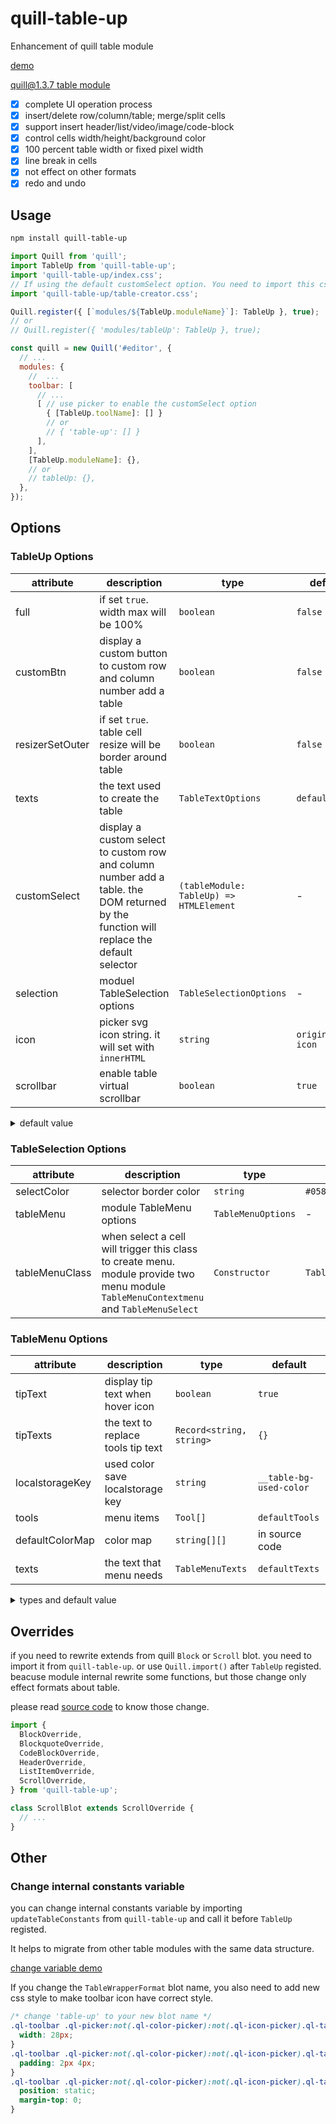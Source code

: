 # quill-table-up

Enhancement of quill table module

[demo](https://zzxming.github.io/quill-table-up/)

[quill@1.3.7 table module](https://github.com/zzxming/quill-table)

- [x] complete UI operation process
- [x] insert/delete row/column/table; merge/split cells
- [x] support insert header/list/video/image/code-block
- [x] control cells width/height/background color
- [x] 100 percent table width or fixed pixel width
- [x] line break in cells
- [x] not effect on other formats
- [x] redo and undo

## Usage

```sh
npm install quill-table-up
```

```js
import Quill from 'quill';
import TableUp from 'quill-table-up';
import 'quill-table-up/index.css';
// If using the default customSelect option. You need to import this css
import 'quill-table-up/table-creator.css';

Quill.register({ [`modules/${TableUp.moduleName}`]: TableUp }, true);
// or
// Quill.register({ 'modules/tableUp': TableUp }, true);

const quill = new Quill('#editor', {
  // ...
  modules: {
    //  ...
    toolbar: [
      // ...
      [ // use picker to enable the customSelect option
        { [TableUp.toolName]: [] }
        // or
        // { 'table-up': [] }
      ],
    ],
    [TableUp.moduleName]: {},
    // or
    // tableUp: {},
  },
});
```

## Options

### TableUp Options

| attribute       | description                                                                                                                             | type                                    | default             |
| --------------- | --------------------------------------------------------------------------------------------------------------------------------------- | --------------------------------------- | ------------------- |
| full            | if set `true`. width max will be 100%                                                                                                   | `boolean`                               | `false`             |
| customBtn       | display a custom button to custom row and column number add a table                                                                     | `boolean`                               | `false`             |
| resizerSetOuter | if set `true`. table cell resize will be border around table                                                                            | `boolean`                               | `false`             |
| texts           | the text used to create the table                                                                                                       | `TableTextOptions`                      | `defaultTexts`      |
| customSelect    | display a custom select to custom row and column number add a table. the DOM returned by the function will replace the default selector | `(tableModule: TableUp) => HTMLElement` | -                   |
| selection       | moduel TableSelection options                                                                                                           | `TableSelectionOptions`                 | -                   |
| icon            | picker svg icon string. it will set with `innerHTML`                                                                                    | `string`                                | `origin table icon` |
| scrollbar       | enable table virtual scrollbar                                                                                                          | `boolean`                               | `true`              |

<details>
  <summary> default value </summary>

```ts
const defaultTexts = {
  customBtnText: 'Custom',
  confirmText: 'Confirm',
  cancelText: 'Cancel',
  rowText: 'Row',
  colText: 'Column',
  notPositiveNumberError: 'Please enter a positive integer',
};
```

</details>

### TableSelection Options

| attribute      | description                                                                                                                            | type               | default           |
| -------------- | -------------------------------------------------------------------------------------------------------------------------------------- | ------------------ | ----------------- |
| selectColor    | selector border color                                                                                                                  | `string`           | `#0589f3`         |
| tableMenu      | module TableMenu options                                                                                                               | `TableMenuOptions` | -                 |
| tableMenuClass | when select a cell will trigger this class to create menu. module provide two menu module `TableMenuContextmenu` and `TableMenuSelect` | `Constructor`      | `TableMenuSelect` |

### TableMenu Options

| attribute       | description                        | type                     | default                 |
| --------------- | ---------------------------------- | ------------------------ | ----------------------- |
| tipText         | display tip text when hover icon   | `boolean`                | `true`                  |
| tipTexts        | the text to replace tools tip text | `Record<string, string>` | `{}`                    |
| localstorageKey | used color save localstorage key   | `string`                 | `__table-bg-used-color` |
| tools           | menu items                         | `Tool[]`                 | `defaultTools`          |
| defaultColorMap | color map                          | `string[][]`             | in source code          |
| texts           | the text that menu needs           | `TableMenuTexts`         | `defaultTexts`          |

<details>
  <summary> types and default value </summary>

```ts
interface ToolOption {
  name: string;
  icon: string | ((tableModule: TableUp) => HTMLElement);
  tip?: string;
  key?: string; // the attribute name to set on td.
  isColorChoose?: boolean;
  handle: (tableModule: TableUp, selectedTds: TableCellInnerFormat[], e: Event | string) => void;
}
interface ToolOptionBreak {
  name: 'break';
}
type Tool = ToolOption | ToolOptionBreak;

const defaultTools = [
  {
    name: 'InsertTop',
    icon: InsertTop,
    tip: 'Insert a row above',
    handle: (tableModule) => {},
  },
  {
    name: 'InsertRight',
    icon: InsertRight,
    tip: 'Insert a column right',
    handle: (tableModule) => {},
  },
  {
    name: 'InsertBottom',
    icon: InsertBottom,
    tip: 'Insert a row below',
    handle: (tableModule) => {},
  },
  {
    name: 'InsertLeft',
    icon: InsertLeft,
    tip: 'Insert a column Left',
    handle: (tableModule) => {},
  },
  {
    name: 'break',
  },
  {
    name: 'MergeCell',
    icon: MergeCell,
    tip: 'Merge Cell',
    handle: (tableModule) => {},
  },
  {
    name: 'SplitCell',
    icon: SplitCell,
    tip: 'Split Cell',
    handle: (tableModule) => {},
  },
  {
    name: 'break',
  },
  {
    name: 'DeleteRow',
    icon: RemoveRow,
    tip: 'Delete Row',
    handle: (tableModule) => {},
  },
  {
    name: 'DeleteColumn',
    icon: RemoveColumn,
    tip: 'Delete Column',
    handle: (tableModule) => {},
  },
  {
    name: 'DeleteTable',
    icon: RemoveTable,
    tip: 'Delete table',
    handle: (tableModule) => {},
  },
  {
    name: 'break',
  },
  {
    name: 'BackgroundColor',
    icon: Color,
    isColorChoose: true,
    tip: 'Set background color',
    key: 'background-color',
    handle: (tableModule, selectedTds, color) => {},
  },
  {
    name: 'BorderColor',
    icon: Border,
    isColorChoose: true,
    tip: 'Set border color',
    key: 'border-color',
    handle: (tableModule, selectedTds, color) => {},
  },
];
interface TableMenuTexts {
  custom: string;
  clear: string;
}
const defaultTexts = {
  custom: 'Custom',
  clear: 'Clear',
};
```

</details>

## Overrides

if you need to rewrite extends from quill `Block` or `Scroll` blot. you need to import it from `quill-table-up`. or use `Quill.import()` after `TableUp` registed. beacuse module internal rewrite some functions, but those change only effect formats about table.

please read [source code](https://github.com/zzxming/quill-table-up/tree/master/src/formats/overrides) to know those change.

```ts
import {
  BlockOverride,
  BlockquoteOverride,
  CodeBlockOverride,
  HeaderOverride,
  ListItemOverride,
  ScrollOverride,
} from 'quill-table-up';

class ScrollBlot extends ScrollOverride {
  // ...
}
```

## Other

### Change internal constants variable

you can change internal constants variable by importing `updateTableConstants` from `quill-table-up` and call it before `TableUp` registed.

It helps to migrate from other table modules with the same data structure.

[change variable demo](https://github.com/zzxming/quill-table-up/blob/master/docs/update-constants.js)

If you change the `TableWrapperFormat` blot name, you also need to add new css style to make toolbar icon have correct style.

```css
/* change 'table-up' to your new blot name */
.ql-toolbar .ql-picker:not(.ql-color-picker):not(.ql-icon-picker).ql-table-up {
  width: 28px;
}
.ql-toolbar .ql-picker:not(.ql-color-picker):not(.ql-icon-picker).ql-table-up .ql-picker-label {
  padding: 2px 4px;
}
.ql-toolbar .ql-picker:not(.ql-color-picker):not(.ql-icon-picker).ql-table-up .ql-picker-label svg {
  position: static;
  margin-top: 0;
}
```
